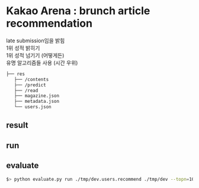 # Kakao Arena : brunch article recommendation
late submission임을 밝힘  
1위 성적 밝히기  
1위 성적 넘기기 (어떻게든)  
유명 알고리즘들 사용 (시간 우위)  

```bash
├── res
   ├── /contents
   ├── /predict
   ├── /read
   ├── magazine.json
   ├── metadata.json
   └── users.json
``` 

## result  

## run  

## evaluate  
```bash
$> python evaluate.py run ./tmp/dev.users.recommend ./tmp/dev --topn=100
```
